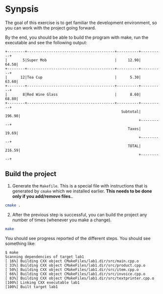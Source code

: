 # Synpsis
The goal of this exercise is to get familiar the development environment, so you can work with the project going forward.

By the end, you should be able to build the program with make, run the executable and see the following output:
~~~~
+--------+----------------------------------------+----------+----------+
|       5|Super Mob                               |     12.90|     64.50|
+--------+----------------------------------------+----------+----------+
|      12|Tea Cup                                 |      5.30|     63.60|
+--------+----------------------------------------+----------+----------+
|       8|Red Wine Glass                          |      8.60|     68.80|
+--------+----------------------------------------+----------+----------+
                                                     Subtotal|    196.90|
                                                             +----------+
                                                        Taxes|     19.69|
                                                             +----------+
                                                        TOTAL|    216.59|
                                                             +----------+
~~~~

## Build the project
1. Generate the `Makefile`. This is a special file with instructions that is generated by `cmake` which we installed earlier. __This needs to be done only if you add/remove files.__.
```sh
cmake .
```
2. After the previous step is successful, you can build the project any number of times (whenever you make a change).
```sh
make
```

You should see progress reported of the different steps. You should see something like:
```
$ make
Scanning dependencies of target lab1
[ 16%] Building CXX object CMakeFiles/lab1.dir/src/main.cpp.o
[ 33%] Building CXX object CMakeFiles/lab1.dir/src/product.cpp.o
[ 50%] Building CXX object CMakeFiles/lab1.dir/src/item.cpp.o
[ 66%] Building CXX object CMakeFiles/lab1.dir/src/invoice.cpp.o
[ 83%] Building CXX object CMakeFiles/lab1.dir/src/textprinter.cpp.o
[100%] Linking CXX executable lab1
[100%] Built target lab1
```